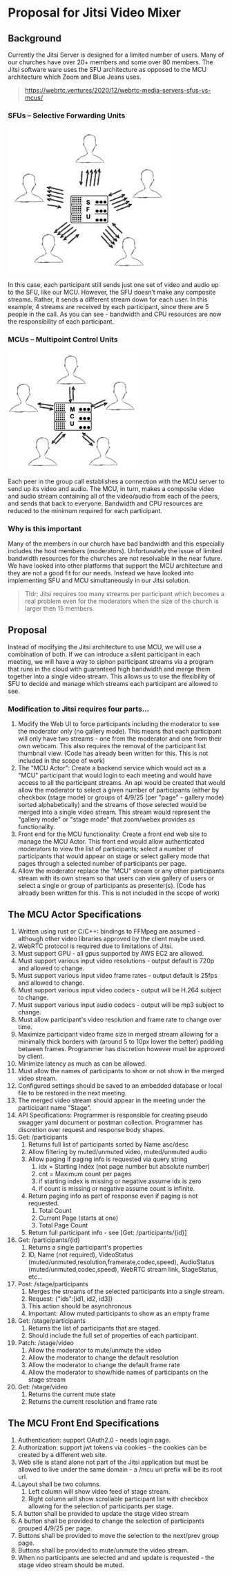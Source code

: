 # Proposal for Jitsi Video Mixer

## Background

Currently the Jitsi Server is designed for a limited number of users.
Many of our churches have over 20+ members and some over 80 members.
The Jitsi software ware uses the SFU architecture as opposed to the 
MCU architecture which Zoom and Blue Jeans uses.

> https://webrtc.ventures/2020/12/webrtc-media-servers-sfus-vs-mcus/

### SFUs – Selective Forwarding Units

![SFU Selective Forwarding Units](./images/WebRTC_SFU.png)

In this case, each participant still sends just one set of video and audio up to the SFU, like our MCU. However, the SFU doesn’t make any composite streams. Rather, it sends a different stream down for each user. In this example, 4 streams are received by each participant, since there are 5 people in the call. As you can see - bandwidth and CPU resources are now the responsibility of each participant.

### MCUs – Multipoint Control Units

![MCUs – Multipoint Control Units](./images/WebRTC_MCU.png)

Each peer in the group call establishes a connection with the MCU server to send up its video and audio. The MCU, in turn, makes a composite video and audio stream containing all of the video/audio from each of the peers, and sends that back to everyone. Bandwidth and CPU resources are reduced to the minimum required for each participant.

### Why is this important

Many of the members in our church have bad bandwidth and this especially 
includes the host members (moderators). Unfortunately the issue of limited 
bandwidth resources for the churches are not resolvable in the near future.
We have looked into other platforms that support the MCU architecture and
they are not a good fit for our needs. Instead we have looked into implementing 
SFU and MCU simultaneously in our Jitsi solution.

> Tldr; Jitsi requires too many streams per participant which becomes a real problem
> even for the moderators when the size of the church is larger then 15 members.

## Proposal

Instead of modifying the Jitsi architecture to use MCU, we will use a combination of both.
If we can introduce a silent participant in each meeting, we will have a way to siphon 
participant streams via a program that runs in the cloud with guaranteed high bandwidth
and merge them together into a single video stream. This allows us to use the flexibility of
SFU to decide and manage which streams each participant are allowed to see.

### Modification to Jitsi requires four parts...

1. Modify the Web UI to force participants including the moderator to see the moderator only (no gallery mode). This means that each participant will only have two streams - one from the moderator and one from their own webcam. This also requires the removal of the participant list thumbnail view. (Code has already been written for this. This is not included in the scope of work)
2. The "MCU Actor": Create a backend service which would act as a "MCU" participant that would login to each meeting and would have access to all the participant streams. An api would be created that would allow the moderator to select a given number of participants (either by checkbox (stage mode) or groups of 4/9/25 (per "page" - gallery mode) sorted alphabetically) and the streams of those selected would be merged into a single video stream. This stream would represent the "gallery mode" or "stage mode" that zoom/webex provides as functionality.
3. Front end for the MCU functionality: Create a front end web site to manage the MCU Actor. This front end would allow authenticated moderators to view the list of participants; select a number of participants that would appear on stage or select gallery mode that pages through a selected number of participants per page.
4. Allow the moderator replace the "MCU" stream or any other participants stream with its own stream so that users can view gallery of users or select a single or group of participants as presenter(s). (Code has already been written for this. This is not included in the scope of work)

## The MCU Actor Specifications

1. Written using rust or C/C++: bindings to FFMpeg are assumed - although other video libraries approved by the client maybe used.
2. WebRTC protocol is required due to limitations of Jitsi.
3. Must support GPU - all gpus supported by AWS EC2 are allowed.
4. Must support various input video resolutions - output default is 720p and allowed to change.
5. Must support various input video frame rates - output default is 25fps and allowed to change.
6. Must support various input video codecs - output will be H.264 subject to change.
6. Must support various input audio codecs - output will be mp3 subject to change.
7. Must allow participant's video resolution and frame rate to change over time.
8. Maximize participant video frame size in merged stream allowing for a minimally thick borders with (around 5 to 10px lower the better) padding between frames. Programmer has discretion however must be approved by client.
9. Minimize latency as much as can be allowed.
10. Must allow the names of participants to show or not show in the merged video stream.
11. Configured settings should be saved to an embedded database or local file to be restored in the next meeting.
12. The merged video stream should appear in the meeting under the participant name "Stage".
13. API Specifications: Programmer is responsible for creating pseudo swagger yaml document or postman collection. Programmer has discretion over request and response body shapes.
   1. Get: /participants
      1. Returns full list of participants sorted by Name asc/desc
      2. Allow filtering by muted/unmuted video, muted/unmuted audio
      3. Allow paging if paging info is requested via query string
         1. idx = Starting Index (not page number but absolute number)
         2. cnt = Maximum count per pages
         3. if starting index is missing or negative assume idx is zero
         4. if count is missing or negative assume count is infinite.
      4. Return paging info as part of response even if paging is not requested.
         1. Total Count
         2. Current Page (starts at one)
         3. Total Page Count
      5. Return full participant info - see [Get: /participants/{id}]
   2. Get: /participants/{id}
      1. Returns a single participant's properties
      2. ID, Name (not required), VideoStatus (muted/unmuted,resolution,framerate,codec,speed), AudioStatus (muted/unmuted,codec,speed), WebRTC stream link, StageStatus, etc...
   3. Post: /stage/participants
      1. Merges the streams of the selected participants into a single stream.
      2. Request: {"ids":[id1, id2, id3]}
      3. This action should be asynchronous
      4. Important: Allow muted participants to show as an empty frame
   4. Get: /stage/participants
      1. Returns the list of participants that are staged.
      2. Should include the full set of properties of each participant.
   5. Patch: /stage/video
      1. Allow the moderator to mute/unmute the video
      2. Allow the moderator to change the default resolution
      3. Allow the moderator to change the default frame rate
      4. Allow the moderator to show/hide names of participants on the stage stream
   6. Get: /stage/video
      1. Returns the current mute state
      2. Returns the current resolution and frame rate

## The MCU Front End Specifications

1. Authentication: support OAuth2.0 - needs login page.
2. Authorization: support jwt tokens via cookies - the cookies can be created by a different web site.
3. Web site is stand alone not part of the Jitsi application but must be allowed to live under the same domain - a /mcu url prefix will be its root url.
4. Layout shall be two columns.
   1. Left column will show video feed of stage stream.
   2. Right column will show scrollable participant list with checkbox allowing for the selection of participants per stage.
5. A button shall be provided to update the stage video stream
6. A button shall be provided to change the selection of participants grouped 4/9/25 per page.
7. Buttons shall be provided to move the selection to the next/prev group page.
8. Buttons shall be provided to mute/unmute the video stream.
9. When no participants are selected and and update is requested - the stage video stream should be muted.
